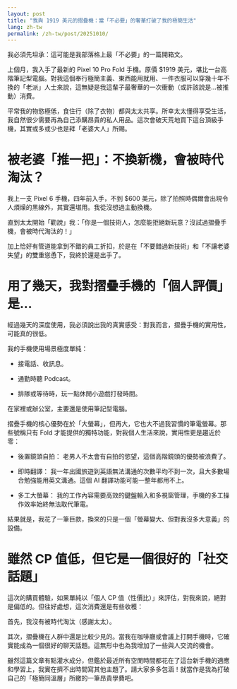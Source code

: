 ```yaml
---
layout: post
title: "我與 1919 美元的摺疊機：當「不必要」的奢華打破了我的極簡生活"
lang: zh-tw
permalink: /zh-tw/post/20251010/
---
```

我必須先坦承：這可能是我部落格上最「不必要」的一篇開箱文。

上個月，我入手了最新的 Pixel 10 Pro Fold 手機。原價 $1919 美元，堪比一台高階筆記型電腦。對我這個奉行極簡主義、東西能用就用、一件衣服可以穿幾十年不換的「老派」人士來說，這無疑是我這輩子最奢華的一次衝動（或許該說是...被推動）消費。

平常我的物慾極低，食住行（除了衣物）都與太太共享。所幸太太懂得享受生活，我自然很少需要再為自己添購昂貴的私人用品。這次會破天荒地買下這台頂級手機，其實或多或少也是拜「老婆大人」所賜。

# 被老婆「推一把」：不換新機，會被時代淘汰？

我上一支 Pixel 6 手機，四年前入手，不到 $600 美元，除了拍照時偶爾會出現令人煩燥的黑線外，其實還堪用。我從沒想過主動換機。

直到太太開始「勸說」我：「你是一個技術人，怎麼能拒絕新玩意？沒試過摺疊手機，會被時代淘汰的！」

加上恰好有管道能拿到不錯的員工折扣，於是在「不要錯過新技術」和「不讓老婆失望」的雙重慫恿下，我終於還是出手了。

# 用了幾天，我對摺疊手機的「個人評價」是…

經過幾天的深度使用，我必須說出我的真實感受：對我而言，摺疊手機的實用性，可能真的很低。

我的手機使用場景極度單純：

* 接電話、收訊息。

* 通勤時聽 Podcast。

* 排隊或等待時，玩一點休閒小遊戲打發時間。

在家裡或辦公室，主要還是使用筆記型電腦。

摺疊手機的核心優勢在於「大螢幕」，但再大，它也大不過我習慣的筆電螢幕。那些號稱只有 Fold 才能提供的獨特功能，對我個人生活來說，實用性更是趨近於零：

* 後置鏡頭自拍： 老男人不太會有自拍的慾望，這個高階鏡頭的優勢被浪費了。

* 即時翻譯： 我一年出國旅遊到英語無法溝通的次數平均不到一次，且大多數場合勉強能用英文溝通。這個 AI 翻譯功能可能一整年都用不上。

* 多工大螢幕： 我的工作內容需要高效的鍵盤輸入和多視窗管理，手機的多工操作效率始終無法取代筆電。

結果就是，我花了一筆巨款，換來的只是一個「螢幕變大、但對我沒多大意義」的設備。

# 雖然 CP 值低，但它是一個很好的「社交話題」

這次的購買體驗，如果單純以「個人 CP 值（性價比）」來評估，對我來說，絕對是偏低的。但往好處想，這次消費還是有些收穫：

首先，我沒有被時代淘汰（感謝太太）。

其次，摺疊機在人群中還是比較少見的。當我在咖啡廳或會議上打開手機時，它確實能成為一個很好的聊天話題。這無形中也為我增加了一些與人交流的機會。

雖然這篇文章有點灌水成分，但鑑於最近所有空閒時間都花在了這台新手機的適應和學習上，我實在擠不出時間寫其他主題了。請大家多多包涵！就當作是我為打破自己的「極簡同溫層」所繳的一筆昂貴學費吧。
